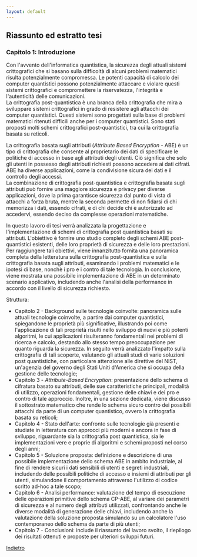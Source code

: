 ```yaml
---
layout: default
---
```


## Riassunto ed estratto tesi

### Capitolo 1: Introduzione

Con l'avvento dell'informatica quantistica, la sicurezza degli attuali sistemi crittografici che si basano sulla difficoltà di alcuni problemi matematici risulta potenzialmente compromessa. Le potenti capacità di calcolo dei computer quantistici possono potenzialmente attaccare e violare questi sistemi crittografici e compromettere la riservatezza, l'integrità e l'autenticità delle comunicazioni.  
La crittografia post-quantistica è una branca della crittografia che mira a sviluppare sistemi crittografici in grado di resistere agli attacchi dei computer quantistici. Questi sistemi sono progettati sulla base di problemi matematici ritenuti difficili anche per i computer quantistici. Sono stati proposti molti schemi crittografici post-quantistici, tra cui la crittografia basata su reticoli.  

La crittografia basata sugli attributi (_Attribute Based Encryption_ - ABE) è un tipo di crittografia che consente al proprietario dei dati di specificare le politiche di accesso in base agli attributi degli utenti. Ciò significa che solo gli utenti in possesso degli attributi richiesti possono accedere ai dati cifrati. ABE ha diverse applicazioni, come la condivisione sicura dei dati e il controllo degli accessi.  
La combinazione di crittografia post-quantistica e crittografia basata sugli attributi può fornire una maggiore sicurezza e privacy per diverse applicazioni, dove la prima garantisce sicurezza dal punto di vista di attacchi a forza bruta, mentre la seconda permette di non fidarsi di chi memorizza i dati, essendo cifrati, e di chi decide chi è autorizzato ad accedervi, essendo deciso da complesse operazioni matematiche.  

In questo lavoro di tesi verrà analizzata la progettazione e l'implementazione di schemi di crittografia post quantistica basati su attributi. L'obiettivo è fornire uno studio completo degli schemi ABE post-quantistici esistenti, delle loro proprietà di sicurezza e delle loro prestazioni. Per raggiungere tali obiettivi, viene innanzitutto fornita una panoramica completa della letteratura sulla crittografia post-quantistica e sulla crittografia basata sugli attributi, esaminando i problemi matematici e le ipotesi di base, nonchè i pro e i contro di tale tecnologia. In conclusione, viene mostrata una possibile implementazione di ABE in un determinato scenario applicativo, includendo anche l'analisi della performance in accordo con il livello di sicurezza richiesto.  

Struttura:
- Capitolo 2 - Background sulle tecnologie coinvolte: panoramica sulle attuali tecnologie coinvolte, a partire dai computer quantistici, spiegandone le proprietà più significative, illustrando poi come l'applicazione di tali proprietà risulti nello sviluppo di nuovi e più potenti algoritmi, le cui applicazioni risulteranno fondamentali nei problemi di ricerca e calcolo, destando allo stesso tempo preoccupazione per quanto riguarda la sicurezza. In seguito verrà analizzato l'impatto sulla crittografia di tali scoperte, valutando gli attuali studi di varie soluzioni post quantistiche, con particolare attenzione alle direttive del NIST, un'agenzia del governo degli Stati Uniti d'America che si occupa della gestione delle tecnologie;
- Capitolo 3 - _Attribute-Based Encryption_: presentazione dello schema di cifratura basato su attributi, delle sue caratteristiche principali, modalità di utilizzo, operazioni fondamentali, gestione delle chiavi e dei pro e contro di tale approccio. Inoltre, in una sezione dedicata, viene discusso il sottostrato matematico che rende lo schema sicuro contro dei possibili attacchi da parte di un computer quantistico, ovvero la crittografia basata su reticoli;
- Capitolo 4 - Stato dell'arte: confronto sulle tecnologie già presenti e studiate in letteratura con approcci più moderni e ancora in fase di sviluppo, riguardante sia la crittografia post quantistica, sia le implementazioni vere e proprie di algoritmi e schemi proposti nel corso degli anni;
- Capitolo 5 - Soluzione proposta: definizione e descrizione di una possibile implementazione dello schema ABE in ambito industriale, al fine di rendere sicuri i dati sensibili di utenti e segreti industriali, includendo delle possibili politiche di accesso e insiemi di attributi per gli utenti, simulandone il comportamento attraverso l'utilizzo di codice scritto ad-hoc a tale scopo;
- Capitolo 6 - Analisi performance: valutazione del tempo di esecuzione delle operazioni primitive dello schema CP-ABE, al variare dei parametri di sicurezza e al numero degli attributi utilizzati, confrontando anche le diverse modalità di generazione delle chiavi, includendo anche la valutazione della soluzione proposta simulando su un calcolatore l'uso contemporaneo dello schema da parte di più utenti;
- Capitolo 7 - Conclusioni: include il riassunto del lavoro svolto, il riepilogo dei risultati ottenuti e proposte per ulteriori sviluppi futuri.


[Indietro](./portfolio)
